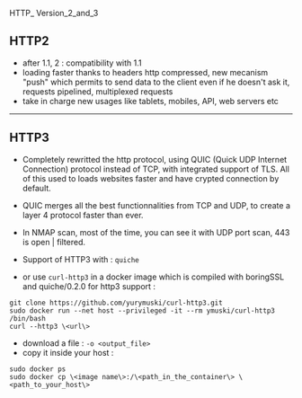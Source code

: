 HTTP_ Version_2_and_3

## HTTP2

- after 1.1, 2 : compatibility with 1.1
- loading faster thanks to headers http compressed, new mecanism "push" which permits to send data to the client even if he doesn't ask it, requests pipelined, multiplexed requests
- take in charge new usages like tablets, mobiles, API, web servers etc

---

## HTTP3

- Completely rewritted the http protocol, using QUIC (Quick UDP Internet Connection) protocol instead of TCP, with integrated support of TLS. All of this used to loads websites faster and have crypted connection by default.

- QUIC merges all the best functionnalities from TCP and UDP, to create a layer 4 protocol faster than ever.

- In NMAP scan, most of the time, you can see it with UDP port scan, 443 is open | filtered.

- Support of HTTP3 with : ```quiche```
- or use ```curl-http3``` in a docker image which is compiled with boringSSL and quiche/0.2.0 for http3 support :
```
git clone https://github.com/yurymuski/curl-http3.git
sudo docker run --net host --privileged -it --rm ymuski/curl-http3 /bin/bash 
curl --http3 \<url\>
```
- download a file : ```-o <output_file>```
- copy it inside your host : 
```
sudo docker ps
sudo docker cp \<image name\>:/\<path_in_the_container\> \<path_to_your_host\>
```